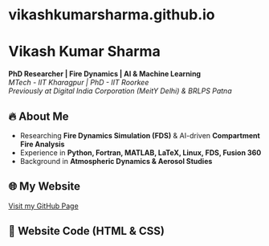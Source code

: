 # vikashkumarsharma.github.io
# Vikash Kumar Sharma

**PhD Researcher | Fire Dynamics | AI & Machine Learning**  
*MTech - IIT Kharagpur | PhD - IIT Roorkee*  
*Previously at Digital India Corporation (MeitY Delhi) & BRLPS Patna*  

## 🔥 About Me  
- Researching **Fire Dynamics Simulation (FDS)** & AI-driven **Compartment Fire Analysis**  
- Experience in **Python, Fortran, MATLAB, LaTeX, Linux, FDS, Fusion 360**  
- Background in **Atmospheric Dynamics & Aerosol Studies**  

## 🌐 My Website  
[Visit my GitHub Page](https://vikashkumarsharma.github.io/)

## 📜 Website Code (HTML & CSS)  

